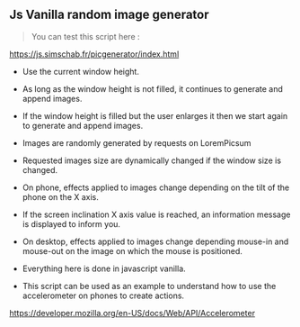 ## Js Vanilla random image generator

> You can test this script here :

https://js.simschab.fr/picgenerator/index.html

- Use the current window height.

- As long as the window height is not filled, it continues to generate and append images.

- If the window height is filled but the user enlarges it then we start again to generate and append images.

- Images are randomly generated by requests on LoremPicsum 

- Requested images size are dynamically changed if the window size is changed.

- On phone, effects applied to images change depending on the tilt of the phone on the X axis.

- If the screen inclination X axis value is reached, an information message is displayed to inform you.

- On desktop, effects applied to images change depending mouse-in and mouse-out on the image on which the mouse is positioned.

- Everything here is done in javascript vanilla.

- This script can be used as an example to understand how to use the accelerometer on phones to create actions.

https://developer.mozilla.org/en-US/docs/Web/API/Accelerometer
